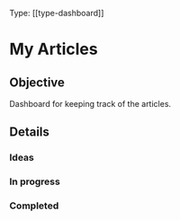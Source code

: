 Type: [[type-dashboard]]
# My Articles

## Objective

Dashboard for keeping track of the articles.
## Details

### Ideas


### In progress


### Completed
